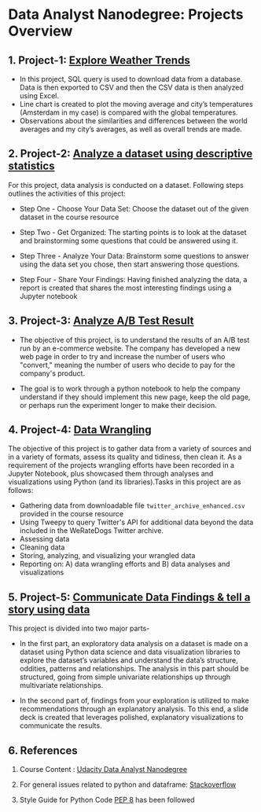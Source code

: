 # Data Analyst Nanodegree: Projects Overview

## 1. Project-1: [Explore Weather Trends](https://github.com/jahid-razan/Data-Analyst_Nano_degree_projects/tree/master/Explore_Weather_Trend)

* In this project, SQL query is used to download data from a database. Data is then exported to CSV and then the CSV data is then analyzed using Excel.  
* Line chart is created to plot the moving average and city’s temperatures (Amsterdam in my case) is compared with the global temperatures. 
* Observations about the similarities and differences between the world averages and my city’s averages, as well as overall trends are made.


## 2. Project-2: [Analyze a dataset using descriptive statistics](https://github.com/jahid-razan/Data-Analyst_Nano_degree_projects/tree/master/tmdb_movie_analysis)


For this project, data analysis is conducted on a dataset. Following steps outlines the activities of this project: 


* Step One - Choose Your Data Set: Choose the dataset out of the given dataset in the course resource

* Step Two - Get Organized: The starting points is to look at the dataset and brainstorming some questions that could be answered using it. 

* Step Three - Analyze Your Data: Brainstorm some questions to answer using the data set you chose, then start answering those questions. 

* Step Four - Share Your Findings: Having finished analyzing the data, a report is created that shares the most interesting findings using a Jupyter notebook


## 3. Project-3: [Analyze A/B Test Result](https://github.com/jahid-razan/Data-Analyst_Nano_degree_projects/tree/master/Analyze_AB_Test)

* The objective of this project, is to understand the results of an A/B test run by an e-commerce website. The company has developed a new web page in order to try and increase the number of users who "convert," meaning the number of users who decide to pay for the company's product. 

* The goal is to work through a python notebook to help the company understand if they should implement this new page, keep the old page, or perhaps run the experiment longer to make their decision.


## 4. Project-4: [Data Wrangling](https://github.com/jahid-razan/Data-Analyst_Nano_degree_projects/tree/master/Data%20Wrangling)

The objective of this project is to gather data from a variety of sources and in a variety of formats, assess its quality and tidiness, then clean it. As a requirement of the projects wrangling efforts have been recorded in a Jupyter Notebook, plus showcased them through analyses and visualizations using Python (and its libraries).Tasks in this project are as follows: 

    
* Gathering data from downloadable file `twitter_archive_enhanced.csv` provided in the course resource 
* Using Tweepy to query Twitter's API for additional data beyond the data included in the WeRateDogs Twitter archive. 
* Assessing data
* Cleaning data
* Storing, analyzing, and visualizing your wrangled data
* Reporting on:  A) data wrangling efforts and B) data analyses and visualizations


## 5. Project-5: [Communicate Data Findings & tell a story using data](https://github.com/jahid-razan/Data-Analyst_Nano_degree_projects/tree/master/Telling%20Stories%20with%20Data)

This project is divided into two major parts-

* In the first part, an exploratory data analysis on a dataset is made on a dataset using Python data science and data visualization libraries to explore the dataset’s variables and understand the data’s structure, oddities, patterns and relationships. The analysis in this part should be structured, going from simple univariate relationships up through multivariate relationships. 

* In the second part of, findings from your exploration is utilized to make recommendations through an explanatory analysis. To this end, a slide deck is created that leverages polished, explanatory visualizations to communicate the results.



## 6. References

1. Course Content : [Udacity Data Analyst Nanodegree](https://eu.udacity.com/course/data-analyst-nanodegree--nd002)

2. For general issues related to python and dataframe: [Stackoverflow](https://stackoverflow.com/)

3. Style Guide for Python Code [PEP 8](https://www.python.org/dev/peps/pep-0008/) has been followed

